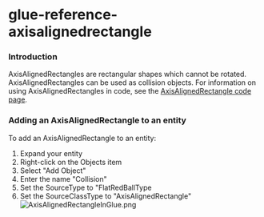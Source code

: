 # glue-reference-axisalignedrectangle

### Introduction

AxisAlignedRectangles are rectangular shapes which cannot be rotated. AxisAlignedRectangles can be used as collision objects. For information on using AxisAlignedRectangles in code, see the [AxisAlignedRectangle code page](../../../../frb/docs/index.php).

### Adding an AxisAlignedRectangle to an entity

To add an AxisAlignedRectangle to an entity:

1. Expand your entity
2. Right-click on the Objects item
3. Select "Add Object"
4. Enter the name "Collision"
5. Set the SourceType to "FlatRedBallType
6. Set the SourceClassType to "AxisAlignedRectangle"![AxisAlignedRectangleInGlue.png](../../../../media/migrated\_media-AxisAlignedRectangleInGlue.png)
